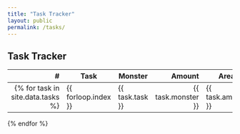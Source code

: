 ```yaml
---
title: "Task Tracker"
layout: public
permalink: /tasks/
---
```


## Task Tracker

| # | Task | Monster | Amount | Area |
| ---:| --- | --- | ---:| --- |
{% for task in site.data.tasks %}| {{ forloop.index }} | {{ task.task }} | {{ task.monster }} | {{ task.amount }} | {{ task.area }} |
{% endfor %}

